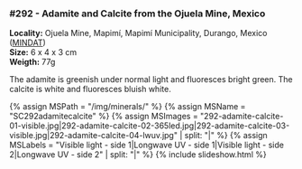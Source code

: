 
### #292 - Adamite and Calcite from the Ojuela Mine, Mexico

**Locality:**  Ojuela Mine, Mapimí, Mapimí Municipality, Durango, Mexico ([MINDAT](https://www.mindat.org/loc-2318.html))  
**Size:** 6 x 4 x 3 cm  
**Weigth:** 77g  

The adamite is greenish under normal light and fluoresces bright green. The calcite is white and fluoresces bluish white.

{% assign MSPath = "/img/minerals/" %}
{% assign MSName = "SC292adamitecalcite" %}
{% assign MSImages = "292-adamite-calcite-01-visible.jpg|292-adamite-calcite-02-365led.jpg|292-adamite-calcite-03-visible.jpg|292-adamite-calcite-04-lwuv.jpg" | split: "|" %}
{% assign MSLabels = "Visible light - side 1|Longwave UV - side 1|Visible light - side 2|Longwave UV - side 2" | split: "|" %}
{% include slideshow.html %}

